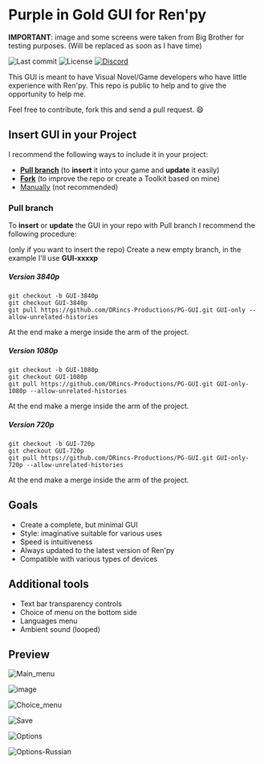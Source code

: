 # Purple in Gold GUI for Ren'py

**IMPORTANT**: image and some screens were taken from Big Brother for testing purposes. (Will be replaced as soon as I have time)

![Last commit](https://img.shields.io/github/last-commit/DonRP/PG-GUI)
![License](https://img.shields.io/github/license/DonRP/PG-GUI)
<span class="discord">
<a href="https://discord.gg/5UFPjP9" title="Discord"><img src="https://img.shields.io/discord/688162156151439536" alt="Discord" /></a>

This GUI is meant to have Visual Novel/Game developers who have little experience with Ren'py.
This repo is public to help and to give the opportunity to help me.

Feel free to contribute, fork this and send a pull request. 😄

## Insert GUI in your Project

I recommend the following ways to include it in your project:

- [**Pull branch**](#pull-branch) (to **insert** it into your game and **update** it easily)
- [**Fork**](https://docs.github.com/en/get-started/quickstart/fork-a-repo) (to improve the repo or create a Toolkit based on mine)
- [Manually](https://github.com/DRincs-Productions/PG-GUI/releases) (not recommended)

### Pull branch

To **insert** or **update** the GUI in your repo with Pull branch I recommend the following procedure:

(only if you want to insert the repo) Create a new empty branch, in the example I'll use **GUI-xxxxp**

##### Version 3840p

```shell
git checkout -b GUI-3840p
git checkout GUI-3840p
git pull https://github.com/DRincs-Productions/PG-GUI.git GUI-only --allow-unrelated-histories

```

At the end make a merge inside the arm of the project.

##### Version 1080p

```shell
git checkout -b GUI-1080p
git checkout GUI-1080p
git pull https://github.com/DRincs-Productions/PG-GUI.git GUI-only-1080p --allow-unrelated-histories

```

At the end make a merge inside the arm of the project.

##### Version 720p

```shell
git checkout -b GUI-720p
git checkout GUI-720p
git pull https://github.com/DRincs-Productions/PG-GUI.git GUI-only-720p --allow-unrelated-histories

```

At the end make a merge inside the arm of the project.

## Goals

- Create a complete, but minimal GUI
- Style: imaginative suitable for various uses
- Speed is intuitiveness
- Always updated to the latest version of Ren'py
- Compatible with various types of devices

## Additional tools

- Text bar transparency controls
- Choice of menu on the bottom side
- Languages menu
- Ambient sound (looped)

## Preview

![Main_menu](https://user-images.githubusercontent.com/67595890/178162718-3494db8e-b6f6-4ff4-b200-0e44e049ef68.jpg)

![image](https://user-images.githubusercontent.com/67595890/179367101-3bd6be80-dab2-4cca-be82-4d1ebfb2f5e2.png)

![Choice_menu](https://user-images.githubusercontent.com/67595890/178162734-3b72f2c4-3326-4ed1-b4b9-c7272e1bfd20.jpg)

![Save](https://user-images.githubusercontent.com/67595890/178162738-9eb6e2d8-700d-40eb-839e-aef047f1488f.jpg)

![Options](https://user-images.githubusercontent.com/67595890/178162725-559735e0-2177-4610-aeb3-3c3e8e4f8111.jpg)

![Options-Russian](https://user-images.githubusercontent.com/67595890/178162730-ab4a4a06-aed6-45d7-8cd0-43c8bdbd3805.jpg)
